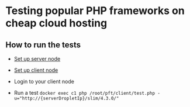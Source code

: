 # Testing popular PHP frameworks on cheap cloud hosting

## How to run the tests

- [Set up server node](server/README.md)

- [Set up client node](client/README.md)

- Login to your client node

- Run a test `docker exec c1 php /root/pft/client/test.php -u="http://{serverDropletIp}/slim/4.3.0/"`